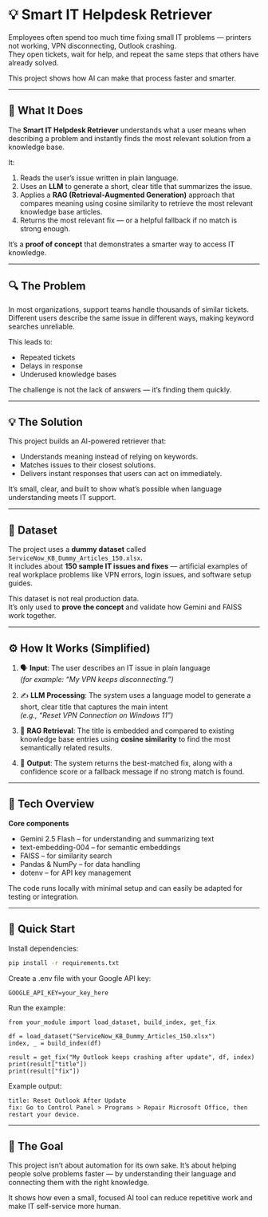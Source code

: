 # 💡 Smart IT Helpdesk Retriever

Employees often spend too much time fixing small IT problems — printers not working, VPN disconnecting, Outlook crashing.  
They open tickets, wait for help, and repeat the same steps that others have already solved.  

This project shows how AI can make that process faster and smarter.

---

## 🎯 What It Does

The **Smart IT Helpdesk Retriever** understands what a user means when describing a problem and instantly finds the most relevant solution from a knowledge base.

It:
1. Reads the user’s issue written in plain language.  
2. Uses an **LLM** to generate a short, clear title that summarizes the issue.
3. Applies a **RAG (Retrieval-Augmented Generation)** approach that compares meaning using cosine similarity to retrieve the most relevant knowledge base articles. 
4. Returns the most relevant fix — or a helpful fallback if no match is strong enough.  

It’s a **proof of concept** that demonstrates a smarter way to access IT knowledge.

---

## 🔍 The Problem

In most organizations, support teams handle thousands of similar tickets.  
Different users describe the same issue in different ways, making keyword searches unreliable.  

This leads to:
- Repeated tickets  
- Delays in response  
- Underused knowledge bases  

The challenge is not the lack of answers — it’s finding them quickly.

---

## 💡 The Solution

This project builds an AI-powered retriever that:
- Understands meaning instead of relying on keywords.  
- Matches issues to their closest solutions.  
- Delivers instant responses that users can act on immediately.  

It’s small, clear, and built to show what’s possible when language understanding meets IT support.

---

## 🧾 Dataset

The project uses a **dummy dataset** called `ServiceNow_KB_Dummy_Articles_150.xlsx`.  
It includes about **150 sample IT issues and fixes** — artificial examples of real workplace problems like VPN errors, login issues, and software setup guides.  

This dataset is not real production data.  
It’s only used to **prove the concept** and validate how Gemini and FAISS work together.

---

## ⚙️ How It Works (Simplified)

1. 🗣 **Input**: The user describes an IT issue in plain language  
   *(for example: “My VPN keeps disconnecting.”)*  

2. ✍️ **LLM Processing**: The system uses a language model to generate a short, clear title that captures the main intent  
   *(e.g., “Reset VPN Connection on Windows 11”)*  

3. 🔎 **RAG Retrieval**: The title is embedded and compared to existing knowledge base entries using **cosine similarity** to find the most semantically related results.  

4. 💬 **Output**: The system returns the best-matched fix, along with a confidence score or a fallback message if no strong match is found.  

---

## 🧰 Tech Overview

**Core components**
- Gemini 2.5 Flash – for understanding and summarizing text  
- text-embedding-004 – for semantic embeddings  
- FAISS – for similarity search  
- Pandas & NumPy – for data handling  
- dotenv – for API key management  

The code runs locally with minimal setup and can easily be adapted for testing or integration.

---

## 🚀 Quick Start

Install dependencies:
```bash
pip install -r requirements.txt
```
Create a .env file with your Google API key:
```
GOOGLE_API_KEY=your_key_here
```
Run the example:
```
from your_module import load_dataset, build_index, get_fix

df = load_dataset("ServiceNow_KB_Dummy_Articles_150.xlsx")
index, _ = build_index(df)

result = get_fix("My Outlook keeps crashing after update", df, index)
print(result["title"])
print(result["fix"])
```
Example output:
```
title: Reset Outlook After Update
fix: Go to Control Panel > Programs > Repair Microsoft Office, then restart your device. 
```
---
## 🌱 The Goal

This project isn’t about automation for its own sake.
It’s about helping people solve problems faster — by understanding their language and connecting them with the right knowledge.

It shows how even a small, focused AI tool can reduce repetitive work and make IT self-service more human.
